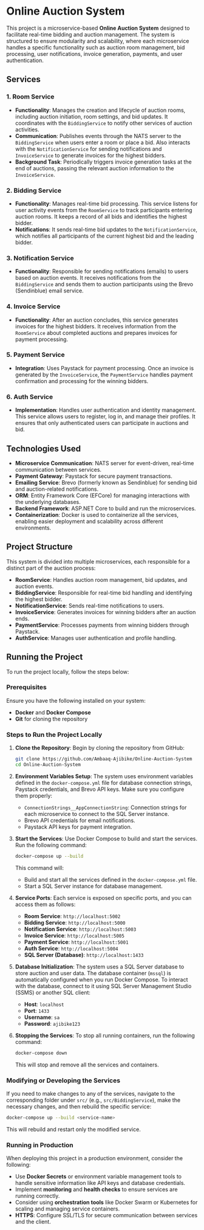 
# Online Auction System

This project is a microservice-based **Online Auction System** designed to facilitate real-time bidding and auction management. The system is structured to ensure modularity and scalability, where each microservice handles a specific functionality such as auction room management, bid processing, user notifications, invoice generation, payments, and user authentication.

## Services

### 1. Room Service
- **Functionality**: Manages the creation and lifecycle of auction rooms, including auction initiation, room settings, and bid updates. It coordinates with the `BiddingService` to notify other services of auction activities.
- **Communication**: Publishes events through the NATS server to the `BiddingService` when users enter a room or place a bid. Also interacts with the `NotificationService` for sending notifications and `InvoiceService` to generate invoices for the highest bidders.
- **Background Task**: Periodically triggers invoice generation tasks at the end of auctions, passing the relevant auction information to the `InvoiceService`.

### 2. Bidding Service
- **Functionality**: Manages real-time bid processing. This service listens for user activity events from the `RoomService` to track participants entering auction rooms. It keeps a record of all bids and identifies the highest bidder.
- **Notifications**: It sends real-time bid updates to the `NotificationService`, which notifies all participants of the current highest bid and the leading bidder.

### 3. Notification Service
- **Functionality**: Responsible for sending notifications (emails) to users based on auction events. It receives notifications from the `BiddingService` and sends them to auction participants using the Brevo (Sendinblue) email service.

### 4. Invoice Service
- **Functionality**: After an auction concludes, this service generates invoices for the highest bidders. It receives information from the `RoomService` about completed auctions and prepares invoices for payment processing.

### 5. Payment Service
- **Integration**: Uses Paystack for payment processing. Once an invoice is generated by the `InvoiceService`, the `PaymentService` handles payment confirmation and processing for the winning bidders.

### 6. Auth Service
- **Implementation**: Handles user authentication and identity management. This service allows users to register, log in, and manage their profiles. It ensures that only authenticated users can participate in auctions and bid.

## Technologies Used

- **Microservice Communication**: NATS server for event-driven, real-time communication between services.
- **Payment Gateway**: Paystack for secure payment transactions.
- **Emailing Service**: Brevo (formerly known as Sendinblue) for sending bid and auction-related notifications.
- **ORM**: Entity Framework Core (EFCore) for managing interactions with the underlying databases.
- **Backend Framework**: ASP.NET Core to build and run the microservices.
- **Containerization**: Docker is used to containerize all the services, enabling easier deployment and scalability across different environments.

## Project Structure

This system is divided into multiple microservices, each responsible for a distinct part of the auction process:
- **RoomService**: Handles auction room management, bid updates, and auction events.
- **BiddingService**: Responsible for real-time bid handling and identifying the highest bidder.
- **NotificationService**: Sends real-time notifications to users.
- **InvoiceService**: Generates invoices for winning bidders after an auction ends.
- **PaymentService**: Processes payments from winning bidders through Paystack.
- **AuthService**: Manages user authentication and profile handling.

## Running the Project

To run the project locally, follow the steps below:

### Prerequisites

Ensure you have the following installed on your system:
- **Docker** and **Docker Compose**
- **Git** for cloning the repository

### Steps to Run the Project Locally

1. **Clone the Repository**:
   Begin by cloning the repository from GitHub:
   ```bash
   git clone https://github.com/Ambaaq-Ajibike/Online-Auction-System
   cd Online-Auction-System
   ```

2. **Environment Variables Setup**:
   The system uses environment variables defined in the `docker-compose.yml` file for database connection strings, Paystack credentials, and Brevo API keys. Make sure you configure them properly:
   - `ConnectionStrings__AppConnectionString`: Connection strings for each microservice to connect to the SQL Server instance.
   - Brevo API credentials for email notifications.
   - Paystack API keys for payment integration.

3. **Start the Services**:
   Use Docker Compose to build and start the services. Run the following command:
   ```bash
   docker-compose up --build
   ```

   This command will:
   - Build and start all the services defined in the `docker-compose.yml` file.
   - Start a SQL Server instance for database management.

4. **Service Ports**:
   Each service is exposed on specific ports, and you can access them as follows:
   - **Room Service**: `http://localhost:5002`
   - **Bidding Service**: `http://localhost:5000`
   - **Notification Service**: `http://localhost:5003`
   - **Invoice Service**: `http://localhost:5005`
   - **Payment Service**: `http://localhost:5001`
   - **Auth Service**: `http://localhost:5004`
   - **SQL Server (Database)**: `http://localhost:1433`

5. **Database Initialization**:
   The system uses a SQL Server database to store auction and user data. The database container (`mssql`) is automatically configured when you run Docker Compose. To interact with the database, connect to it using SQL Server Management Studio (SSMS) or another SQL client:
   - **Host**: `localhost`
   - **Port**: `1433`
   - **Username**: `sa`
   - **Password**: `ajibike123`

6. **Stopping the Services**:
   To stop all running containers, run the following command:
   ```bash
   docker-compose down
   ```

   This will stop and remove all the services and containers.

### Modifying or Developing the Services

If you need to make changes to any of the services, navigate to the corresponding folder under `src/` (e.g., `src/BiddingService`), make the necessary changes, and then rebuild the specific service:
```bash
docker-compose up --build <service-name>
```
This will rebuild and restart only the modified service.

### Running in Production

When deploying this project in a production environment, consider the following:
- Use **Docker Secrets** or environment variable management tools to handle sensitive information like API keys and database credentials.
- Implement **monitoring** and **health checks** to ensure services are running correctly.
- Consider using **orchestration tools** like Docker Swarm or Kubernetes for scaling and managing service containers.
- **HTTPS**: Configure SSL/TLS for secure communication between services and the client.
